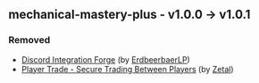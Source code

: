 ## mechanical-mastery-plus - v1.0.0 -> v1.0.1

### Removed

  * [Discord Integration Forge](https://www.curseforge.com/minecraft/mc-mods/dcintegration) (by [ErdbeerbaerLP](https://www.curseforge.com/members/ErdbeerbaerLP/projects))
  * [Player Trade - Secure Trading Between Players](https://www.curseforge.com/minecraft/mc-mods/player-trade-secure-trading-between-players) (by [Zetal](https://www.curseforge.com/members/Zetal/projects))

